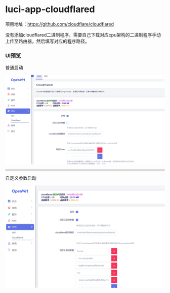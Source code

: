 # luci-app-cloudflared

项目地址：https://github.com/cloudflare/cloudflared

没有添加cloudflared二进制程序，需要自己下载对应cpu架构的二进制程序手动上传至路由器，然后填写对应的程序路径。

### UI预览 ###
普通启动

![](./Image/普通启动.png)

-----------------------------------
自定义参数启动

![](./Image/自定义参数启动.png)
